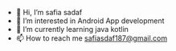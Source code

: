 - 👋 Hi, I’m safia sadaf
- 👀 I’m interested in Android App development
- 🌱 I’m currently learning java kotlin
- 📫 How to reach me safiasdaf187@gmail.com


<!---
safi-cyber18/safi-cyber18 is a ✨ special ✨ repository because its `README.md` (this file) appears on your GitHub profile.
You can click the Preview link to take a look at your changes.
--->
